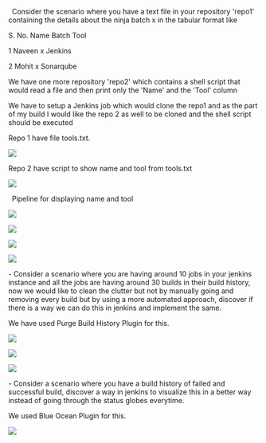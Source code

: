 ` `Consider the scenario where you have a text file in your repository 'repo1' containing the details about the ninja batch x in the tabular format like

S. No.    Name    Batch    Tool

1        Naveen       x        Jenkins

2        Mohit      x        Sonarqube

We have one more repository 'repo2' which contains a shell script that would read a file and then print only the 'Name' and the 'Tool' column

We have to setup a Jenkins job which would clone the repo1 and as the part of my build I would like the repo 2 as well to be cloned and the shell script should be executed

Repo 1 have file tools.txt.

![](Aspose.Words.6a877b3e-dc8d-4b33-8852-4ec2c3454c40.001.png) 

Repo 2 have script to show name and tool from tools.txt

![](Aspose.Words.6a877b3e-dc8d-4b33-8852-4ec2c3454c40.002.png) 

` `Pipeline for displaying name and tool



![](Aspose.Words.6a877b3e-dc8d-4b33-8852-4ec2c3454c40.003.png) 

![](Aspose.Words.6a877b3e-dc8d-4b33-8852-4ec2c3454c40.004.png) 

![](Aspose.Words.6a877b3e-dc8d-4b33-8852-4ec2c3454c40.005.png)  

![](Aspose.Words.6a877b3e-dc8d-4b33-8852-4ec2c3454c40.006.png)

\- Consider a scenario where you are having around 10 jobs in your jenkins instance and all the jobs are having around 30 builds in their build history, now we would like to clean the clutter but not by manually going and removing every build but by using a more automated approach, discover if there is a way we can do this in jenkins and implement the same.

We have used Purge Build History Plugin for this.

![](Aspose.Words.6a877b3e-dc8d-4b33-8852-4ec2c3454c40.007.png) 

![](Aspose.Words.6a877b3e-dc8d-4b33-8852-4ec2c3454c40.008.png) 

![](Aspose.Words.6a877b3e-dc8d-4b33-8852-4ec2c3454c40.009.png)

\- Consider a scenario where you have a build history of failed and successful build, discover a way in jenkins to visualize this in a better way instead of going through the status globes everytime.

We used Blue Ocean Plugin for this.

![](Aspose.Words.6a877b3e-dc8d-4b33-8852-4ec2c3454c40.010.png)

